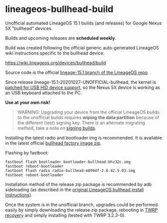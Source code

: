 # lineageos-bullhead-build
Unofficial automated LineageOS 15.1 builds (and releases) for Google Nexus 5X "bullhead" devices.

Builds and upcoming releases are **scheduled weekly**.

Build was created following the official generic auto-generated
LineageOS wiki instructions specific to the bullhead device:

https://wiki.lineageos.org/devices/bullhead/build

Source code is the official
[lineage-15.1 branch of the LineageOS repo](https://github.com/LineageOS/android/tree/lineage-15.1).

Since release lineage-15.1-20201027-UNOFFICIAL-bullhead, the kernel
is [patched for USB HID device support](https://github.com/pelya/android-keyboard-gadget), so the Nexus 5X device is working as an USB keyboard attached to the PC.

**Use at your own risk!**

> WARNING: Upgrading your device from the official LineageOS builds
> to the unofficial builds requires **wiping the data partition** because
> of the different (test) signing key. There is an alternate migrating
> method, take a note on [signing builds](https://wiki.lineageos.org/signing_builds.html).

Installing the latest radio and bootloader img is recommended.
It is available in the latest official
[bullhead factory image zip](https://developers.google.com/android/images#bullhead).

Flashing by fastboot:

```
fastboot flash bootloader bootloader-bullhead-bhz32c.img
fastboot reboot-bootloader
fastboot flash radio radio-bullhead-m8994f-2.6.42.5.03.img
fastboot reboot-bootloader
```

Installation method of the release zip package is recommended
by adb sideloading (as described in the
[original LineageOS bullhead install instructions](https://wiki.lineageos.org/devices/bullhead/install)).

Once the system is in the unofficial branch,
upgrades could be performed easily by simply downloading the release
zip package, rebooting in [TWRP recovery](https://twrp.me/lg/lgnexus5x.html)
and simply installing (tested with TWRP 3.2.3-0).
